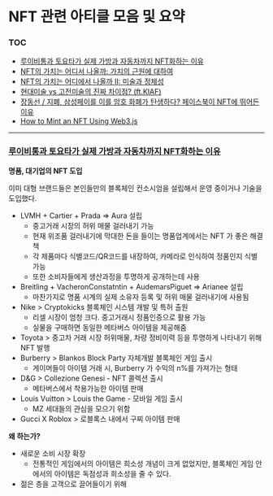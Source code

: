 # NFT 관련 아티클 모음 및 요약

### TOC
- [루이비통과 토요타가 실제 가방과 자동차까지 NFT화하는 이유](https://github.com/HaleyRyu/NFT-Article-Archive#%EB%A3%A8%EC%9D%B4%EB%B9%84%ED%86%B5%EA%B3%BC-%ED%86%A0%EC%9A%94%ED%83%80%EA%B0%80-%EC%8B%A4%EC%A0%9C-%EA%B0%80%EB%B0%A9%EA%B3%BC-%EC%9E%90%EB%8F%99%EC%B0%A8%EA%B9%8C%EC%A7%80-nft%ED%99%94%ED%95%98%EB%8A%94-%EC%9D%B4%EC%9C%A0)
- [NFT의 가치는 어디서 나올까: 가치의 근원에 대하여]()
- [NFT의 가치는 어디에서 나올까 II: 미술과 정체성]()
- [현대미술 vs 고전미술의 진짜 차이점? (ft.KIAF)]()
- [장동선 / 지폐, 삼성페이를 이를 암호 화폐가 탄생하다? 페이스북이 NFT에 뛰어든 이유]()
- [How to Mint an NFT Using Web3.js]()

---

### [루이비통과 토요타가 실제 가방과 자동차까지 NFT화하는 이유](https://www.youtube.com/watch?v=HSVdSHEtM_I)
**명품, 대기업의 NFT 도입**

이미 대형 브랜드들은 본인들만의 블록체인 컨소시엄을 설립해서 운영 중이거나 기술을 도입했다.

- LVMH + Cartier + Prada ⇒ Aura 설립
    - 중고거래 시장의 허위 매물 걸러내기 가능
    - 현재 위조품 걸러내기에 막대한 돈을 들이는 명품업계에서는 NFT 가 좋은 해결책
    - 각 제품마다 식별코드/QR코드를 내장하여, 카메라로 인식하여 정품인지 식별 가능
    - 또한 소비자들에게 생산과정을 투명하게 공개하는데 사용
- Breitling + VacheronConstatntin + AudemarsPiguet ⇒ Arianee 설립
    - 마찬가지로 명품 시계의 실제 소유자 등록 및 허위 매물 걸러내기에 사용됨
- Nike > Cryptokicks 블록체인 시스템 개발 및 특허 출원
    - 리셀 시장이 엄청 크다. 중고거래시 정품인증으로 활용 가능
    - 실물을 구매하면 동일한 메타버스 아이템을 제공해줌
- Toyota > 중고차 거래 시장 허위매물, 차량 정비이력 등을 투명하게 나타내기 위해 NFT 발행
- Burberry > Blankos Block Party 자체개발 블록체인 게임 출시
    - 게이머들이 아이템 거래 시, Burberry 가 수익의 n%를 가져가는 형태
- D&G > Collezione Genesi - NFT 콜렉션 출시
    - 메타버스에서 착용가능한 아이템 판매
- Louis Vuitton > Louis the Game - 모바일 게임 출시
    - MZ 세대들의 관심을 모으기 위함
- Gucci X Roblox > 로블록스 내에서 구찌 아이템 판매

**왜 하는가?**

- 새로운 소비 시장 확장
    - 전통적인 게임에서의 아이템은 희소성 개념이 크게 없었지만, 블록체인 게임 안에서의 아이템은 독점성과 희소성을 줄 수 있다.
- 젊은 층을 고객으로 끌어들이기 위해
